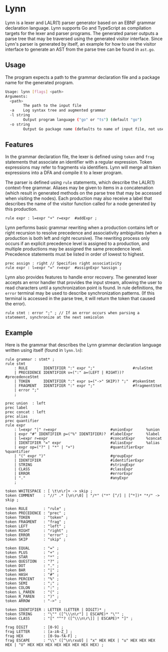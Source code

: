 # Lynn

Lynn is a lexer and LALR(1) parser generator based on an EBNF grammar declaration language.
Lynn supports Go and TypeScript as compilation targets for the lexer and parser programs.
The generated parser outputs a parse tree that may be traversed using the generated visitor interface.
Since Lynn's parser is generated by itself, an example for how to use the visitor interface to generate an AST from the parse tree can be found in `ast.go`.

## Usage

The program expects a path to the grammar declaration file and a package name for the generated program.

```bash
Usage: lynn [flags] <path>
Arguments:
  <path>
    	The path to the input file
  -a	Log syntax tree and augmented grammar
  -l string
    	Output program language ("go" or "ts") (default "go")
  -o string
    	Output Go package name (defaults to name of input file, not used in TypeScript compilation)
```

## Features

In the grammar declaration file, the lexer is defined using `token` and `frag` statements that associate an identifier with a regular expression.
Token expressions may refer to fragments via identifiers.
Lynn will merge all token expressions into a DFA and compile it to a lexer program.

The parser is defined using `rule` statements, which describe the LALR(1) context-free grammar.
Aliases may be given to items in a concatenation (which result in generated methods on the parse tree that may be accessed when visiting the nodes).
Each production may also receive a label that describes the name of the visitor function called for a node generated by this production.
```
rule expr : l=expr "+" r=expr  #addExpr ;
```

Lynn performs basic grammar rewriting when a production contains left or right recursion to resolve precedence and associativity ambiguities (when a production is both left and right recursive).
The rewriting process only occurs if an explicit precedence level is assigned to a production, and multiple productions may be assigned the same precedence level.
Precedence statements must be listed in order of lowest to highest.

```
prec assign : right // Specifies right associativity
rule expr : l=expr "=" r=expr  #assignExpr %assign ;
```

Lynn also provides features to handle error recovery.
The generated lexer accepts an error handler that provides the input stream, allowing the user to read characters until a synchronization point is found.
In rule definitions, the `error` terminal may be used to describe synchronization patterns.
(If this terminal is accessed in the parse tree, it will return the token that caused the error).

```
rule stmt : error ";" ; // If an error occurs when parsing a statement, synchronize at the next semicolon
```

## Example

Here is the grammar that describes the Lynn grammar declaration language written using itself (found in `lynn.ln`):

```
rule grammar : stmt* ;
rule stmt
    : RULE       IDENTIFIER ":" expr ";"                 #ruleStmt
    | PRECEDENCE IDENTIFIER v=(":" a=(LEFT | RIGHT))?    #precedenceStmt
    | TOKEN      IDENTIFIER ":" expr s=("->" SKIP)? ";"  #tokenStmt
    | FRAGMENT   IDENTIFIER ":" expr ";"                 #fragmentStmt
    | error ";"
    ;

prec union  : left
prec label
prec concat : left
prec alias
prec quantifier
rule expr
    : l=expr "|" r=expr                        #unionExpr      %union
    | expr "#" IDENTIFIER p=("%" IDENTIFIER)?  #labelExpr      %label
    | l=expr r=expr                            #concatExpr     %concat
    | IDENTIFIER "=" expr                      #aliasExpr      %alias
    | expr op=("?" | "*" | "+")                #quantifierExpr %quantifier
    | "(" expr ")"                             #groupExpr
    | IDENTIFIER                               #identifierExpr
    | STRING                                   #stringExpr
    | CLASS                                    #classExpr
    | ERROR                                    #errorExpr
    | "."                                      #anyExpr
    ;

token WHITESPACE : [ \t\n\r]+ -> skip ;
token COMMENT    : "//" .* [\n\r\0] | "/*" ("*" [^/] | [^*])* "*/" -> skip ;

token RULE       : "rule" ;
token PRECEDENCE : "prec" ;
token TOKEN      : "token" ;
token FRAGMENT   : "frag" ;
token LEFT       : "left" ;
token RIGHT      : "right" ;
token ERROR      : "error" ;
token SKIP       : "skip" ;

token EQUAL      : "=" ;
token PLUS       : "+" ;
token STAR       : "*" ;
token QUESTION   : "?" ;
token DOT        : "." ;
token BAR        : "|" ;
token HASH       : "#" ;
token PERCENT    : "%" ;
token SEMI       : ";" ;
token COLON      : ":" ;
token L_PAREN    : "(" ;
token R_PAREN    : ")" ;
token ARROW      : "->" ;

token IDENTIFIER : LETTER (LETTER | DIGIT)* ;
token STRING     : "\"" ([^\\\n\r"] | ESCAPE)* "\"" ;
token CLASS      : "[" "^"? ([^\\\n\r\]] | ESCAPE)* "]" ;

frag DIGIT       : [0-9] ;
frag LETTER      : [a-zA-Z_] ;
frag HEX         : [0-9a-fA-F] ;
frag ESCAPE      : "\\" ([^\n\rxuU] | "x" HEX HEX | "u" HEX HEX HEX HEX | "U" HEX HEX HEX HEX HEX HEX HEX HEX) ;
```
